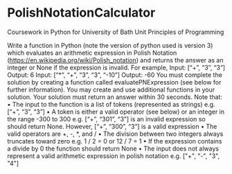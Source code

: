# PolishNotationCalculator
Coursework in Python for University of Bath Unit Principles of Programming

Write a function in Python (note the version of python used is version 3) which evaluates an arithmetic expression in Polish Notation (https://en.wikipedia.org/wiki/Polish_notation) and returns the answer as an integer or None if the expression is invalid. 
For example,
Input: [“+”, “3”, “3”]
Output: 6
Input: [“*”, “+”, “3”, “3”, “-10”]
Output: -60
You must complete the solution by creating a function called evaluatePNExpression  (see below for further information). You may create and use additional functions in your solution. Your solution must return an answer within 30 seconds. 
Note that:
•	The input to the function is a list of tokens (represented as strings) e.g. [“+”, “3”, “3”]
•	A token is either a valid operator (see below) or an integer in the range -300 to 300 e.g. [“+”, “301”, “3”] is an invalid expression so should return None. However, [“+”, “300”, “3”] is a valid expression
•	The valid operators are +, -, *, and /
•	The division between two integers always truncates toward zero e.g. 1 / 2 = 0 or 12 / 7 = 1
•	If the expression contains a divide by 0 the function should return None
•	The input does not always represent a valid arithmetic expression in polish notation e.g. ["+", "-", "3", "4"]
